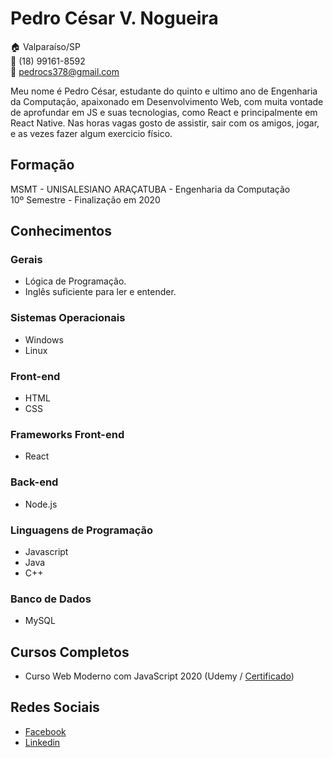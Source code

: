 # Pedro César V. Nogueira

:house: Valparaíso/SP  
:iphone: (18) 99161-8592  
:email: pedrocs378@gmail.com   

Meu nome é Pedro César, estudante do quinto e ultimo ano de Engenharia da Computação, apaixonado em Desenvolvimento Web, com muita vontade de aprofundar em JS e suas tecnologias, como React e principalmente em React Native.
Nas horas vagas gosto de assistir, sair com os amigos, jogar, e as vezes fazer algum exercicio físico.  

## Formação

MSMT - UNISALESIANO ARAÇATUBA - Engenharia da Computação  
10º Semestre - Finalização em 2020  

## Conhecimentos

### Gerais
* Lógica de Programação.
* Inglês suficiente para ler e entender.

### Sistemas Operacionais
* Windows
* Linux

### Front-end
* HTML
* CSS

### Frameworks Front-end
* React

### Back-end
* Node.js

### Linguagens de Programação
* Javascript
* Java
* C++

### Banco de Dados
* MySQL

## Cursos Completos
* Curso Web Moderno com JavaScript 2020 (Udemy / [Certificado](./certificados/Curso%20Web%20Moderno.pdf))

## Redes Sociais
* [Facebook](https://www.facebook.com/pedrocs378/)
* [Linkedin](https://www.linkedin.com/in/pedro-césar-64a1ab151)


